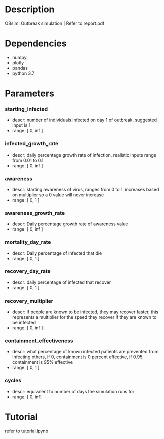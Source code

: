 # Description
OBsim: Outbreak simulation | Refer to report.pdf

# Dependencies
- numpy
- plotly
- pandas
- python 3.7

# Parameters

### starting_infected
- descr: number of individuals infected on day 1 of outbreak, suggested input is 1
- range: [ 0, inf ]

### infected_growth_rate
- descr: daily percentage growth rate of infection, realistic inputs range from 0.01 to 0.1
- range: [ 0, inf  ]

### awareness
- descr: starting awareness of virus, ranges from 0 to 1, increases based on multiplier so a 0 value will never increase
- range: [ 0, 1 ]

### awareness_growth_rate
- descr: Daily percentage growth rate of awareness value
- range: [ 0, inf ]
  
### mortality_day_rate
- descr: Daily percentage of infected that die
- range: [ 0, 1 ]
  
### recovery_day_rate
- descr: daily percentage of infected that recover
- range: [ 0, 1 ]
  
### recovery_multiplier
- descr: if people are known to be infected, they may recover faster, this represents a multiplier for the speed they recover if they are known to be infected
- range: [ 0, inf ]
  
### containment_effectiveness
- descr:  what percentage of known infected patients are prevented from infecting others, if 0, containment is 0 percent effective, if 0.95, containment is 95% effective
- range: [ 0, 1 ]

### cycles 
- descr: equivalent to number of days the simulation runs for
- range: [ 0, inf]


# Tutorial

refer to tutorial.ipynb
